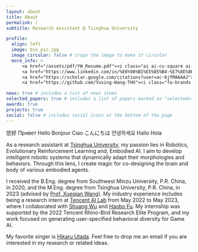 ```yaml
---
layout: about
title: About
permalink: /
subtitle: Research Assistant @ Tsinghua University

profile:
  align: left
  image: bio_pic.jpg
  image_circular: false # crops the image to make it circular
  more_info: >
      <a href="/assets/pdf/YW_Resume.pdf"><i class="ai ai-cv-square ai-2x"></i></a>
      <a href="https://www.linkedin.com/in/%E6%98%B1%E5%85%B4-%E7%8E%8B-a69137309/"><i class="fa-brands fa-linkedin fa-2x"></i></a>
      <a href="https://scholar.google.com/citations?user=ac-6jfMAAAAJ"><i class="ai ai-google-scholar-square ai-2x"></i></a>
      <a href="https://github.com/Yuxing-Wang-THU"><i class="fa-brands fa-square-github fa-2x"></i></a>

news: true # includes a list of news items
selected_papers: true # includes a list of papers marked as "selected={true}"
awards: true
projects: true
social: false # includes social icons at the bottom of the page
---
```

您好 Привет Hello Bonjour Ciao こんにちは 안녕하세요 Hallo Hola

As a research assistant at [Tsinghua University](https://www.tsinghua.edu.cn/), my passion lies in Robotics, Evolutionary Reinforcement Learning and, Embodied AI. I aim to develop intelligent robotic systems that dynamically adapt their morphologies and behaviors. Through this lens, I create magic for co-designing the brain and body of various embodied agents.

I received the B.Eng. degree from Southwest Minzu University, P.R. China, in 2020, and the M.Eng. degree from Tsinghua University, P.R. China, in 2023 (advised by [Prof. Xueqian Wang](https://scholar.google.com/citations?user=h9dN_ykAAAAJ&hl=zh-CN)). My industry experience includes being a research intern at [Tencent AI Lab](https://ai.tencent.com/ailab/) from May 2022 to May 2023, where I collaborated with [Shuang Wu](https://scholar.google.com/citations?hl=zh-CN&user=_MtBmxkAAAAJ) and [Haobo Fu](https://haobofu.github.io/). My internship was supported by the 2022 Tencent Rhino-Bird Research Elite Program, and my work focused on generating user-specified behavioral diversity for Game AI.

My favorite singer is [Hikaru Utada](https://en.wikipedia.org/wiki/Hikaru_Utada). Feel free to drop me an email if you are interested in my research or related ideas.


<!-- ======
<script type="text/javascript" src="//rf.revolvermaps.com/0/0/1.js?i=5la4vnho5tp&amp;s=206&amp;m=0&amp;v=true&amp;r=false&amp;b=000000&amp;n=false&amp;c=ff0000" async="async"></script> -->